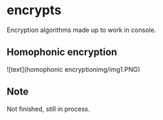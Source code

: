 # encrypts

Encryption algorithms made up to work in console.

## Homophonic encryption

![text](homophonic encryptionimg/img1.PNG)

## Note

Not finished, still in process.
